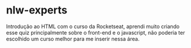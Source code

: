 # nlw-experts
Introdução ao HTML com o curso da Rocketseat, aprendi muito criando esse quiz principalmente sobre o front-end e o javascript, não poderia ter escolhido um curso melhor para me inserir nessa área.

